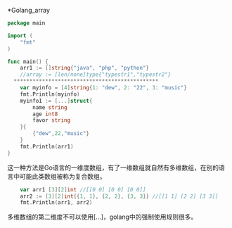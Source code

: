 *Golang_array

```go
package main

import (
	"fmt"
)

func main() {
	arr1 := []string{"java", "php", "python"}
	//array := [len/none]type{"typestr1","typestr2"}
  **********************************************
	var myinfo = [4]string{1: "dew", 2: "22", 3: "music"}
	fmt.Println(myinfo)
	myinfo1 := [...]struct{
		name string
		age int8
		favor string
	}{
		{"dew",22,"music"}
	}
	fmt.Println(arr1)
}

```

这一种方法是Go语言的一维度数组，有了一维数组就自然有多维数组，在别的语言中可能此类数组被称为复合数组。



```go
	var arr1 [3][2]int //[[0 0] [0 0] [0 0]]
	arr2 := [3][2]int{{1, 1}, {2, 2}, {3, 3}} //[[1 1] [2 2] [3 3]]
	fmt.Println(arr1, arr2)
```

多维数组的第二维度不可以使用[...]，golang中的强制使用规则很多。
